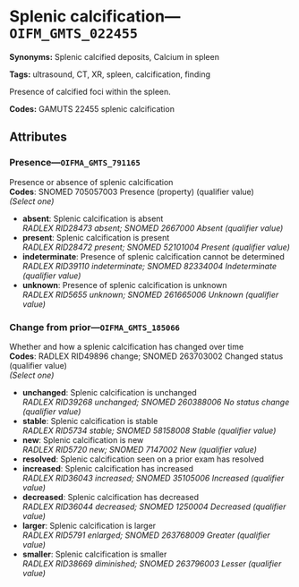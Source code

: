 # Splenic calcification—`OIFM_GMTS_022455`

**Synonyms:** Splenic calcified deposits, Calcium in spleen

**Tags:** ultrasound, CT, XR, spleen, calcification, finding

Presence of calcified foci within the spleen.

**Codes:** GAMUTS 22455 splenic calcification

## Attributes

### Presence—`OIFMA_GMTS_791165`

Presence or absence of splenic calcification  
**Codes**: SNOMED 705057003 Presence (property) (qualifier value)  
*(Select one)*

- **absent**: Splenic calcification is absent  
_RADLEX RID28473 absent; SNOMED 2667000 Absent (qualifier value)_
- **present**: Splenic calcification is present  
_RADLEX RID28472 present; SNOMED 52101004 Present (qualifier value)_
- **indeterminate**: Presence of splenic calcification cannot be determined  
_RADLEX RID39110 indeterminate; SNOMED 82334004 Indeterminate (qualifier value)_
- **unknown**: Presence of splenic calcification is unknown  
_RADLEX RID5655 unknown; SNOMED 261665006 Unknown (qualifier value)_

### Change from prior—`OIFMA_GMTS_185066`

Whether and how a splenic calcification has changed over time  
**Codes**: RADLEX RID49896 change; SNOMED 263703002 Changed status (qualifier value)  
*(Select one)*

- **unchanged**: Splenic calcification is unchanged  
_RADLEX RID39268 unchanged; SNOMED 260388006 No status change (qualifier value)_
- **stable**: Splenic calcification is stable  
_RADLEX RID5734 stable; SNOMED 58158008 Stable (qualifier value)_
- **new**: Splenic calcification is new  
_RADLEX RID5720 new; SNOMED 7147002 New (qualifier value)_
- **resolved**: Splenic calcification seen on a prior exam has resolved  
- **increased**: Splenic calcification has increased  
_RADLEX RID36043 increased; SNOMED 35105006 Increased (qualifier value)_
- **decreased**: Splenic calcification has decreased  
_RADLEX RID36044 decreased; SNOMED 1250004 Decreased (qualifier value)_
- **larger**: Splenic calcification is larger  
_RADLEX RID5791 enlarged; SNOMED 263768009 Greater (qualifier value)_
- **smaller**: Splenic calcification is smaller  
_RADLEX RID38669 diminished; SNOMED 263796003 Lesser (qualifier value)_